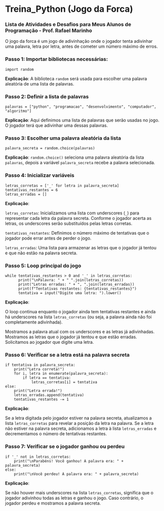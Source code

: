 # Treina_Python (Jogo da Forca)
### Lista de Atividades e Desafios para Meus Alunos de Programação - Prof. Rafael Marinho

O jogo da forca é um jogo de adivinhação onde o jogador tenta adivinhar uma palavra, letra por letra, antes de cometer um número máximo de erros.

### Passo 1: Importar bibliotecas necessárias:
```
import random
```

__Explicação__: A biblioteca ```random``` será usada para escolher uma palavra aleatória de uma lista de palavras.

### Passo 2: Definir a lista de palavras
```
palavras = ["python", "programacao", "desenvolvimento", "computador", "algoritmo"]
```
__Explicação__: Aqui definimos uma lista de palavras que serão usadas no jogo. O jogador terá que adivinhar uma dessas palavras.

### Passo 3: Escolher uma palavra aleatória da lista
```
palavra_secreta = random.choice(palavras)
```
__Explicação__: ```random.choice()``` seleciona uma palavra aleatória da lista ```palavras```, depois a variável ```palavra_secreta``` recebe a palavra selecionada.

### Passo 4: Inicializar variáveis
```
letras_corretas = ['_' for letra in palavra_secreta]
tentativas_restantes = 6
letras_erradas = []
```
 __Explicação__: 

```letras_corretas```: Inicializamos uma lista com underscores (```_```) para representar cada letra da palavra secreta. Conforme o jogador acerta as letras, os underscores serão substituídos pelas letras corretas.

```tentativas_restantes```: Definimos o número máximo de tentativas que o jogador pode errar antes de perder o jogo.

```letras_erradas```: Uma lista para armazenar as letras que o jogador já tentou e que não estão na palavra secreta.

### Passo 5: Loop principal do jogo
```
while tentativas_restantes > 0 and '_' in letras_corretas:
      print("\nPalavra: " + " ".join(letras_corretas))
      print("Letras erradas: " + ", ".join(letras_erradas))
      print(f"Tentativas restantes: {tentativas_restantes}")
      tentativa = input("Digite uma letra: ").lower()
```
__Explicação__: 

O loop continua enquanto o jogador ainda tem tentativas restantes e ainda há underscores na lista ```letras_corretas``` (ou seja, a palavra ainda não foi completamente adivinhada).

Mostramos a palavra atual com os underscores e as letras já adivinhadas.
Mostramos as letras que o jogador já tentou e que estão erradas.
Solicitamos ao jogador que digite uma letra.


### Passo 6: Verificar se a letra está na palavra secreta
    if tentativa in palavra_secreta:
        print("Letra correta!")
        for i, letra in enumerate(palavra_secreta):
            if letra == tentativa:
                letras_corretas[i] = tentativa
    else:
        print("Letra errada!")
        letras_erradas.append(tentativa)
        tentativas_restantes -= 1

__Explicação__:

Se a letra digitada pelo jogador estiver na palavra secreta, atualizamos a lista ```letras_corretas``` para revelar a posição da letra na palavra.
Se a letra não estiver na palavra secreta, adicionamos a letra à lista ```letras_erradas``` e decrementamos o número de tentativas restantes.      

### Passo 7: Verificar se o jogador ganhou ou perdeu
```
if '_' not in letras_corretas:
    print("\nParabéns! Você ganhou! A palavra era: " + palavra_secreta)
else:
    print("\nVocê perdeu! A palavra era: " + palavra_secreta)
```
__Explicação__:

Se não houver mais underscores na lista ```letras_corretas```, significa que o jogador adivinhou todas as letras e ganhou o jogo.
Caso contrário, o jogador perdeu e mostramos a palavra secreta.



    
